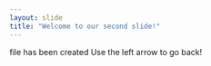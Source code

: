 ```yaml
---
layout: slide
title: "Welcome to our second slide!"
---
```

file has been created
Use the left arrow to go back!
